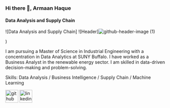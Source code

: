### Hi there 👋, Armaan Haque
#### Data Analysis and Supply Chain
![Data Analysis and Supply Chain]
![Header]![github-header-image (1)](https://github.com/user-attachments/assets/d564fe86-e5dd-42d2-8c6a-a039c25de1b8)

)

I am pursuing a Master of Science in Industrial Engineering with a concentration in Data Analytics at SUNY Buffalo. I have worked as a Business Analyst in the renewable energy sector. I am skilled in data-driven decision-making and problem-solving.


Skills: Data Analysis / Business Intelligence / Supply Chain / Machine Learning



[<img src='https://cdn.jsdelivr.net/npm/simple-icons@3.0.1/icons/github.svg' alt='github' height='40'>](https://github.com/armaanha)  [<img src='https://cdn.jsdelivr.net/npm/simple-icons@3.0.1/icons/linkedin.svg' alt='linkedin' height='40'>](https://www.linkedin.com/in/https://www.linkedin.com/in/armaan-haque/)  

